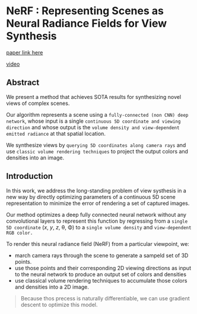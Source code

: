
# NeRF : Representing Scenes as Neural Radiance Fields for View Synthesis

[paper link here](https://arxiv.org/pdf/2003.08934.pdf)

[video](https://www.youtube.com/watch?v=zkeh7Tt9tYQ)

## Abstract

We present a method that achieves SOTA results for synthesizing novel views of complex scenes.

Our algorithm represents a scene using a `fully-connected (non CNN) deep network`, whose input is a single
`continuous 5D coordinate and viewing direction` and whose output is the `volume density and view-dependent emitted
radiance` at that spatial location.

We synthesize views by `querying 5D coordinates along camera rays` and use `classic
volume rendering techniques` to project the output colors and densities into an image.

## Introduction

In this work, we address the long-standing problem of view systhesis in a new way by directly optimizing
parameters of a continuous 5D scene representation to minimize the error of rendering a set of captured images.

Our method optimizes a deep fully connected neural network without any convolutional layers to represent this function
by regressing from a `single 5D coordinate` (*x*, *y*, *z*, θ, Φ) to a `single volume density` and `view-dependent RGB color.`

To render this neural radiance field (NeRF) from a particular viewpoint, we:
* march camera rays through the scene to generate a sampeld set of 3D points.
* use those points and their corresponding 2D viewing directions as input to the neural network to produce an
output set of colors and densities
* use classical volume rendering techniques to accumulate those colors and densities into a 2D image.

> Because thos precess is naturally differentiable, we can use gradient descent to optimize this model.


